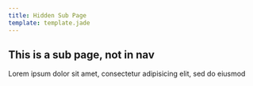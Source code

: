```yaml
---
title: Hidden Sub Page
template: template.jade
---
```



This is a sub page, not in nav
-----------

Lorem ipsum dolor sit amet, consectetur adipisicing elit, sed do eiusmod
